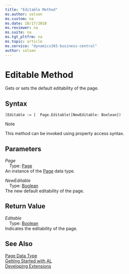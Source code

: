 ```yaml
---
title: "Editable Method"
ms.author: solsen
ms.custom: na
ms.date: 10/17/2018
ms.reviewer: na
ms.suite: na
ms.tgt_pltfrm: na
ms.topic: article
ms.service: "dynamics365-business-central"
author: solsen
---
```

[//]: # (START>DO_NOT_EDIT)
[//]: # (IMPORTANT:Do not edit any of the content between here and the END>DO_NOT_EDIT.)
[//]: # (Any modifications should be made in the .xml files in the ModernDev repo.)
# Editable Method
Gets or sets the default editability of the page.

## Syntax
```
[Editable := ]  Page.Editable([NewEditable: Boolean])
```
> [!NOTE]  
> This method can be invoked using property access syntax.  
## Parameters
*Page*  
&emsp;Type: [Page](page-data-type.md)  
An instance of the [Page](page-data-type.md) data type.  

*NewEditable*  
&emsp;Type: [Boolean](../boolean/boolean-data-type.md)  
The new default editability of the page.  


## Return Value
*Editable*  
&emsp;Type: [Boolean](../boolean/boolean-data-type.md)  
Indicates the editability of the page.
        


[//]: # (IMPORTANT: END>DO_NOT_EDIT)
## See Also
[Page Data Type](page-data-type.md)  
[Getting Started with AL](../devenv-get-started.md)  
[Developing Extensions](../devenv-dev-overview.md)
